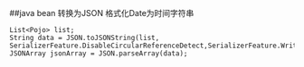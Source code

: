 ##java bean 转换为JSON 格式化Date为时间字符串

    List<Pojo> list;
    String data = JSON.toJSONString(list, SerializerFeature.DisableCircularReferenceDetect,SerializerFeature.WriteDateUseDateFormat);
    JSONArray jsonArray = JSON.parseArray(data);

